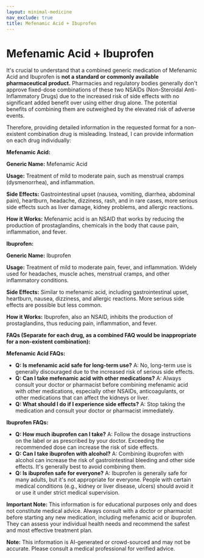 ```yaml
---
layout: minimal-medicine
nav_exclude: true
title: Mefenamic Acid + Ibuprofen
---
```


# Mefenamic Acid + Ibuprofen

It's crucial to understand that a combined generic medication of Mefenamic Acid and Ibuprofen is **not a standard or commonly available pharmaceutical product.**  Pharmacies and regulatory bodies generally don't approve fixed-dose combinations of these two NSAIDs (Non-Steroidal Anti-Inflammatory Drugs) due to the increased risk of side effects with no significant added benefit over using either drug alone.  The potential benefits of combining them are outweighed by the elevated risk of adverse events.

Therefore, providing detailed information in the requested format for a non-existent combination drug is misleading.  Instead, I can provide information on each drug individually:


**Mefenamic Acid:**

**Generic Name:** Mefenamic Acid

**Usage:**  Treatment of mild to moderate pain, such as menstrual cramps (dysmenorrhea), and inflammation.

**Side Effects:**  Gastrointestinal upset (nausea, vomiting, diarrhea, abdominal pain), heartburn, headache, dizziness, rash, and in rare cases, more serious side effects such as liver damage, kidney problems, and allergic reactions.

**How it Works:**  Mefenamic acid is an NSAID that works by reducing the production of prostaglandins, chemicals in the body that cause pain, inflammation, and fever.


**Ibuprofen:**

**Generic Name:** Ibuprofen

**Usage:** Treatment of mild to moderate pain, fever, and inflammation.  Widely used for headaches, muscle aches, menstrual cramps, and other inflammatory conditions.

**Side Effects:** Similar to mefenamic acid, including gastrointestinal upset, heartburn, nausea, dizziness, and allergic reactions.  More serious side effects are possible but less common.

**How it Works:** Ibuprofen, also an NSAID, inhibits the production of prostaglandins, thus reducing pain, inflammation, and fever.


**FAQs (Separate for each drug, as a combined FAQ would be inappropriate for a non-existent combination):**


**Mefenamic Acid FAQs:**

* **Q: Is mefenamic acid safe for long-term use?** A: No, long-term use is generally discouraged due to the increased risk of serious side effects.
* **Q: Can I take mefenamic acid with other medications?** A:  Always consult your doctor or pharmacist before combining mefenamic acid with other medications, especially other NSAIDs, anticoagulants, or other medications that can affect the kidneys or liver.
* **Q: What should I do if I experience side effects?** A:  Stop taking the medication and consult your doctor or pharmacist immediately.


**Ibuprofen FAQs:**

* **Q: How much ibuprofen can I take?** A:  Follow the dosage instructions on the label or as prescribed by your doctor.  Exceeding the recommended dose can increase the risk of side effects.
* **Q: Can I take ibuprofen with alcohol?** A: Combining ibuprofen with alcohol can increase the risk of gastrointestinal bleeding and other side effects. It's generally best to avoid combining them.
* **Q: Is ibuprofen safe for everyone?** A:  Ibuprofen is generally safe for many adults, but it's not appropriate for everyone.  People with certain medical conditions (e.g., kidney or liver disease, ulcers) should avoid it or use it under strict medical supervision.


**Important Note:** This information is for educational purposes only and does not constitute medical advice. Always consult with a doctor or pharmacist before starting any new medication, including mefenamic acid or ibuprofen. They can assess your individual health needs and recommend the safest and most effective treatment plan.


**Note:** This information is AI-generated or crowd-sourced and may not be accurate. Please consult a medical professional for verified advice.